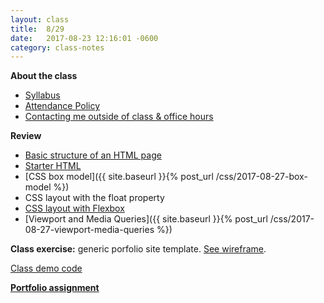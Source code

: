 ```yaml
---
layout: class
title:  8/29
date:   2017-08-23 12:16:01 -0600
category: class-notes
---
```


**About the class**
- [Syllabus](http://revitalk.com/mmp460/syllabus)
- [Attendance Policy](http://revitalk.com/mmp460/syllabus#college-attendance-policy)
- [Contacting me outside of class & office hours](http://revitalk.com/mmp460/contact)

**Review**
- [Basic structure of an HTML page](https://github.com/revitalk/mmp460/blob/master/html/basicHtmlStructure.html)
- [Starter HTML](https://github.com/revitalk/mmp460/blob/master/html/html-starter.html)
- [CSS box model]({{ site.baseurl }}{% post_url /css/2017-08-27-box-model %})
- CSS layout with the float property
- [CSS layout with Flexbox](https://developer.mozilla.org/en-US/docs/Web/CSS/CSS_Flexible_Box_Layout/Using_CSS_flexible_boxes)
- [Viewport and Media Queries]({{ site.baseurl }}{% post_url /css/2017-08-27-viewport-media-queries %})


**Class exercise:** generic porfolio site template. [See wireframe]({{site.url}}/{{site.baseurl}}/assets/portfolio-wireframe.pdf).

[Class demo code](https://github.com/revitalk/mmp460/blob/master/css/flexbox/portfolio/index.html)

[**Portfolio assignment**]({{site.url}}{{site.baseurl}}/assignments/portfolio)
